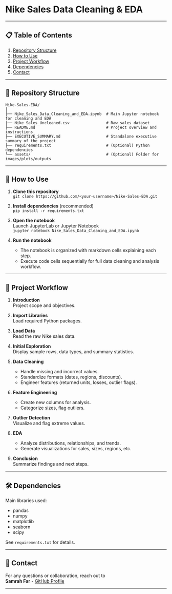 # Nike Sales Data Cleaning & EDA

---

## 📋 Table of Contents
1. [Repository Structure](#repository-structure)
2. [How to Use](#how-to-use)
3. [Project Workflow](#project-workflow)
4. [Dependencies](#dependencies)
5. [Contact](#contact)

---

## 📁 Repository Structure

```
Nike-Sales-EDA/
│
├── Nike_Sales_Data_Cleaning_and_EDA.ipynb  # Main Jupyter notebook for cleaning and EDA
├── Nike_Sales_Uncleaned.csv                # Raw sales dataset
├── README.md                               # Project overview and instructions
├── EXECUTIVE_SUMMARY.md                    # Standalone executive summary of the project
├── requirements.txt                        # (Optional) Python dependencies
└── assets/                                 # (Optional) Folder for images/plots/outputs
```

---

## 🚀 How to Use

1. **Clone this repository**  
   `git clone https://github.com/<your-username>/Nike-Sales-EDA.git`

2. **Install dependencies** (recommended)  
   `pip install -r requirements.txt`

3. **Open the notebook**  
   Launch JupyterLab or Jupyter Notebook  
   `jupyter notebook Nike_Sales_Data_Cleaning_and_EDA.ipynb`

4. **Run the notebook**  
   - The notebook is organized with markdown cells explaining each step.
   - Execute code cells sequentially for full data cleaning and analysis workflow.

---

## 🔄 Project Workflow

1. **Introduction**  
   Project scope and objectives.

2. **Import Libraries**  
   Load required Python packages.

3. **Load Data**  
   Read the raw Nike sales data.

4. **Initial Exploration**  
   Display sample rows, data types, and summary statistics.

5. **Data Cleaning**  
   - Handle missing and incorrect values.
   - Standardize formats (dates, regions, discounts).
   - Engineer features (returned units, losses, outlier flags).

6. **Feature Engineering**  
   - Create new columns for analysis.
   - Categorize sizes, flag outliers.

7. **Outlier Detection**  
   Visualize and flag extreme values.

8. **EDA**  
   - Analyze distributions, relationships, and trends.
   - Generate visualizations for sales, sizes, regions, etc.

9. **Conclusion**  
   Summarize findings and next steps.

---

## 🛠️ Dependencies

Main libraries used:
- pandas
- numpy
- matplotlib
- seaborn
- scipy

See `requirements.txt` for details.

---

## 📧 Contact

For any questions or collaboration, reach out to  
**Samrah Far** - [GitHub Profile](https://github.com/SamrahFar)

---
